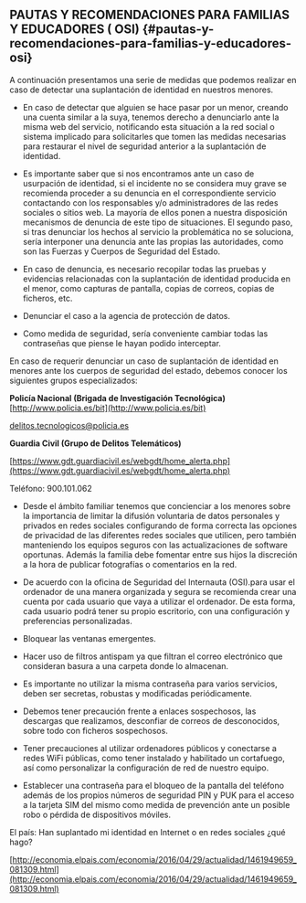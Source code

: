 ## PAUTAS Y RECOMENDACIONES PARA FAMILIAS Y EDUCADORES ( OSI) {#pautas-y-recomendaciones-para-familias-y-educadores-osi}

A continuación presentamos una serie de medidas que podemos realizar en caso de detectar una suplantación de identidad en nuestros menores.

*   En caso de detectar que alguien se hace pasar por un menor, creando una cuenta similar a la suya, tenemos derecho a denunciarlo ante la misma web del servicio, notificando esta situación a la red social o sistema implicado para solicitarles que tomen las medidas necesarias para restaurar el nivel de seguridad anterior a la suplantación de identidad.

*   Es importante saber que si nos encontramos ante un caso de usurpación de identidad, si el incidente no se considera muy grave se recomienda proceder a su denuncia en el correspondiente servicio contactando con los responsables y/o administradores de las redes sociales o sitios web. La mayoría de ellos ponen a nuestra disposición mecanismos de denuncia de este tipo de situaciones. El segundo paso, si tras denunciar los hechos al servicio la problemática no se soluciona, sería interponer una denuncia ante las propias las autoridades, como son las Fuerzas y Cuerpos de Seguridad del Estado.

*   En caso de denuncia, es necesario recopilar todas las pruebas y evidencias relacionadas con la suplantación de identidad producida en el menor, como capturas de pantalla, copias de correos, copias de ficheros, etc.

*   Denunciar el caso a la agencia de protección de datos.

*   Como medida de seguridad, sería conveniente cambiar todas las contraseñas que piense le hayan podido interceptar.

En caso de requerir denunciar un caso de suplantación de identidad en menores ante los cuerpos de seguridad del estado, debemos conocer los siguientes grupos especializados:

**Policía Nacional (Brigada de Investigación Tecnológica)** [http://www.policia.es/bit](http://www.policia.es/bit)

delitos.tecnologicos@policia.es

**Guardia Civil (Grupo de Delitos Telemáticos)**

[https://www.gdt.guardiacivil.es/webgdt/home_alerta.php](https://www.gdt.guardiacivil.es/webgdt/home_alerta.php)

Teléfono: 900.101.062

*   Desde el ámbito familiar tenemos que concienciar a los menores sobre la importancia de limitar la difusión voluntaria de datos personales y privados en redes sociales configurando de forma correcta las opciones de privacidad de las diferentes redes sociales que utilicen, pero también manteniendo los equipos seguros con las actualizaciones de software oportunas. Además la familia debe fomentar entre sus hijos la discreción a la hora de publicar fotografías o comentarios en la red.

*   De acuerdo con la oficina de Seguridad del Internauta (OSI).para usar el ordenador de una manera organizada y segura se recomienda crear una cuenta por cada usuario que vaya a utilizar el ordenador. De esta forma, cada usuario podrá tener su propio escritorio, con una configuración y preferencias personalizadas.

*   Bloquear las ventanas emergentes.

*   Hacer uso de filtros antispam ya que filtran el correo electrónico que consideran basura a una carpeta donde lo almacenan.

*   Es importante no utilizar la misma contraseña para varios servicios, deben ser secretas, robustas y modificadas periódicamente.

*   Debemos tener precaución frente a enlaces sospechosos, las descargas que realizamos, desconfiar de correos de desconocidos, sobre todo con ficheros sospechosos.

*   Tener precauciones al utilizar ordenadores públicos y conectarse a redes WiFi públicas, como tener instalado y habilitado un cortafuego, así como personalizar la configuración de red de nuestro equipo.

*   Establecer una contraseña para el bloqueo de la pantalla del teléfono además de los propios números de seguridad PIN y PUK para el acceso a la tarjeta SIM del mismo como medida de prevención ante un posible robo o pérdida de dispositivos móviles.

El país: Han suplantado mi identidad en Internet o en redes sociales ¿qué hago?

[http://economia.elpais.com/economia/2016/04/29/actualidad/1461949659_081309.html](http://economia.elpais.com/economia/2016/04/29/actualidad/1461949659_081309.html)